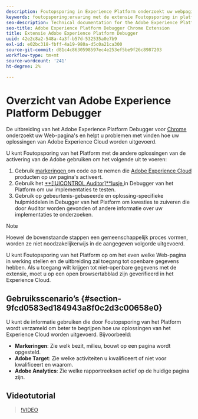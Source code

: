 ```yaml
---
description: Foutopsporing in Experience Platform onderzoekt uw webpagina's en helpt u problemen te vinden met de manier waarop uw oplossingen voor Experiencen Cloud zijn geïmplementeerd.
keywords: foutopsporing;ervaring met de extensie Foutopsporing in platform;chroom;extensie
seo-description: Technical documentation for the Adobe Experience Platform Debugger Chrome Extension - examine your web pages and understand problems with your Experience Cloud solution mplementations
seo-title: Adobe Experience Platform Debugger Chrome Extension
title: Extensie Adobe Experience Platform Debugger
uuid: 42e2c8a2-548a-4a3f-b57d-532535a0e7b9
exl-id: e02bc318-fbff-4a19-980a-d5c0a21ca300
source-git-commit: d81c4c8630598597ec4e253ef5be9f26c8987203
workflow-type: tm+mt
source-wordcount: '241'
ht-degree: 2%

---
```


# Overzicht van Adobe Experience Platform Debugger

De uitbreiding van het Adobe Experience Platform Debugger voor [ Chrome ](https://chrome.google.com/webstore/detail/adobe-experience-platform/bfnnokhpnncpkdmbokanobigaccjkpob) onderzoekt uw Web-pagina&#39;s en helpt u problemen met vinden hoe uw oplossingen van Adobe Experience Cloud worden uitgevoerd.

U kunt Foutopsporing van het Platform met de andere oplossingen van de activering van de Adobe gebruiken om het volgende uit te voeren:

1. Gebruik [ markeringen ](../tags/home.md) om code op te nemen die [ Adobe Experience Cloud ](https://experienceleague.adobe.com/docs/core-services/interface/experience-cloud.html) producten op uw pagina&#39;s activeert.
1. Gebruik het [**[!UICONTROL Auditor]**lusje ](./auditor/overview.md) in Debugger van het Platform om uw implementaties te testen.
1. Gebruik op gebeurtenis-gebaseerde en oplossing-specifieke hulpmiddelen in Debugger van het Platform om kwesties te zuiveren die door Auditor worden gevonden of andere informatie over uw implementaties te onderzoeken.

>[!NOTE]
>
>Hoewel de bovenstaande stappen een gemeenschappelijk proces vormen, worden ze niet noodzakelijkerwijs in de aangegeven volgorde uitgevoerd.

U kunt Foutopsporing van het Platform op om het even welke Web-pagina in werking stellen en de uitbreiding zal toegang tot openbare gegevens hebben. Als u toegang wilt krijgen tot niet-openbare gegevens met de extensie, moet u op een open browsertabblad zijn geverifieerd in het Experience Cloud.

## Gebruiksscenario’s {#section-9fcd0583ed184943a8f0c2d3c00658e0}

U kunt de informatie gebruiken die door Foutopsporing van het Platform wordt verzameld om beter te begrijpen hoe uw oplossingen van het Experience Cloud worden uitgevoerd. Bijvoorbeeld:

* **Markeringen**: Zie welk bezit, milieu, bouwt op een pagina wordt opgesteld.
* **Adobe Target**: Zie welke activiteiten u kwalificeert of niet voor kwalificeert en waarom.
* **Adobe Analytics**: Zie welke rapportreeksen actief op de huidige pagina zijn.

## Videotutorial

>[!VIDEO](https://video.tv.adobe.com/v/32156?quality=12&learn=on)
